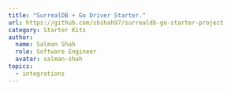 ```yaml
---
title: "SurrealDB + Go Driver Starter."
url: https://github.com/sbshah97/surrealdb-go-starter-project
category: Starter Kits
author:
  name: Salman Shah
  role: Software Engineer
  avatar: salman-shah
topics:
  - integrations
---
```


